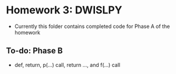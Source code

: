# Homework 3: DWISLPY
- Currently this folder contains completed code for Phase A of the homework

## To-do: Phase B
- def, return, p(...) call, return ..., and f(...) call